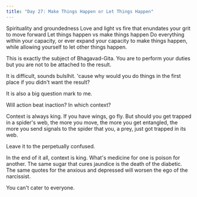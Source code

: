 ```yaml
---
title: "Day 27: Make Things Happen or Let Things Happen"
---
```


Spirituality and groundedness
Love and light vs fire that enundates your grit to move forward
Let things happen vs make things happen
Do everything within your capacity, or ever expand your capacity to make things happen, while allowing yourself to let other things happen.

This is exactly the subject of Bhagavad-Gita.
You are to perform your duties but you are not to be attached to the result.

It is difficult, sounds bulslhit. 'cause why would you do things in the first place if you didn't want the result?

It is also a big question mark to me.

Will action beat inaction? In which context?

Context is always king.
If you have wings, go fly. But should you get trapped in a spider's web, the more you move, the more you get entangled, the more you send signals to the spider that you, a prey, just got trapped in its web.

Leave it to the perpetually confused.

In the end of it all, context is king.
What's medicine for one is poison for another.
The same sugar that cures jaundice is the death of the diabetic.
The same quotes for the anxious and depressed will worsen the ego of the narcissist.

You can't cater to everyone. 
